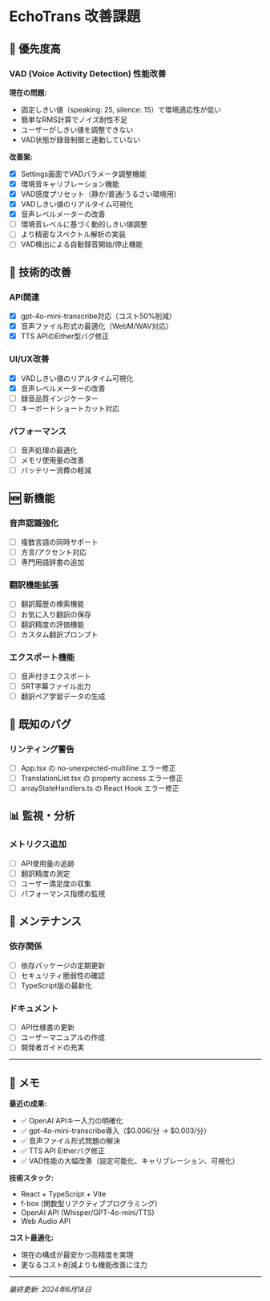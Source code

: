 # EchoTrans 改善課題

## 🎯 優先度高

### VAD (Voice Activity Detection) 性能改善
**現在の問題:**
- 固定しきい値（speaking: 25, silence: 15）で環境適応性が低い
- 簡単なRMS計算でノイズ耐性不足
- ユーザーがしきい値を調整できない
- VAD状態が録音制御と連動していない

**改善案:**
- [x] Settings画面でVADパラメータ調整機能
- [x] 環境音キャリブレーション機能
- [x] VAD感度プリセット（静か/普通/うるさい環境用）
- [x] VADしきい値のリアルタイム可視化
- [x] 音声レベルメーターの改善
- [ ] 環境音レベルに基づく動的しきい値調整
- [ ] より精密なスペクトル解析の実装
- [ ] VAD検出による自動録音開始/停止機能

## 🔧 技術的改善

### API関連
- [x] gpt-4o-mini-transcribe対応（コスト50%削減）
- [x] 音声ファイル形式の最適化（WebM/WAV対応）
- [x] TTS APIのEither型バグ修正

### UI/UX改善
- [x] VADしきい値のリアルタイム可視化
- [x] 音声レベルメーターの改善
- [ ] 録音品質インジケーター
- [ ] キーボードショートカット対応

### パフォーマンス
- [ ] 音声処理の最適化
- [ ] メモリ使用量の改善
- [ ] バッテリー消費の軽減

## 🆕 新機能

### 音声認識強化
- [ ] 複数言語の同時サポート
- [ ] 方言/アクセント対応
- [ ] 専門用語辞書の追加

### 翻訳機能拡張
- [ ] 翻訳履歴の検索機能
- [ ] お気に入り翻訳の保存
- [ ] 翻訳精度の評価機能
- [ ] カスタム翻訳プロンプト

### エクスポート機能
- [ ] 音声付きエクスポート
- [ ] SRT字幕ファイル出力
- [ ] 翻訳ペア学習データの生成

## 🐛 既知のバグ

### リンティング警告
- [ ] App.tsx の no-unexpected-multiline エラー修正
- [ ] TranslationList.tsx の property access エラー修正
- [ ] arrayStateHandlers.ts の React Hook エラー修正

## 📊 監視・分析

### メトリクス追加
- [ ] API使用量の追跡
- [ ] 翻訳精度の測定
- [ ] ユーザー満足度の収集
- [ ] パフォーマンス指標の監視

## 🔄 メンテナンス

### 依存関係
- [ ] 依存パッケージの定期更新
- [ ] セキュリティ脆弱性の確認
- [ ] TypeScript版の最新化

### ドキュメント
- [ ] API仕様書の更新
- [ ] ユーザーマニュアルの作成
- [ ] 開発者ガイドの充実

---

## 📝 メモ

**最近の成果:**
- ✅ OpenAI APIキー入力の明確化
- ✅ gpt-4o-mini-transcribe導入（$0.006/分 → $0.003/分）
- ✅ 音声ファイル形式問題の解決
- ✅ TTS API Eitherバグ修正
- ✅ VAD性能の大幅改善（設定可能化、キャリブレーション、可視化）

**技術スタック:**
- React + TypeScript + Vite
- f-box (関数型リアクティブプログラミング)
- OpenAI API (Whisper/GPT-4o-mini/TTS)
- Web Audio API

**コスト最適化:**
- 現在の構成が最安かつ高精度を実現
- 更なるコスト削減よりも機能改善に注力

---

*最終更新: 2024年6月18日*